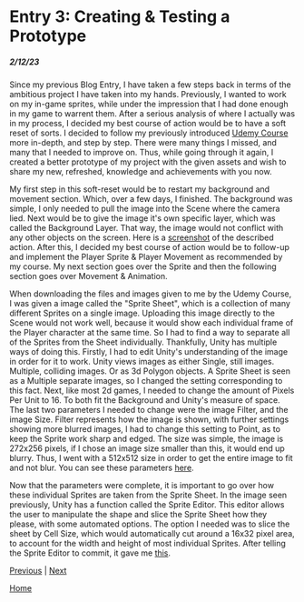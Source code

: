 # Entry 3: Creating & Testing a Prototype
##### 2/12/23

Since my previous Blog Entry, I have taken a few steps back in terms of the ambitious project I have taken into my hands. 
Previously, I wanted to work on my in-game sprites, while under the impression that I had done enough in my game to warrent them.
After a serious analysis of where I actually was in my process, I decided my best course of action would be to have a soft reset of sorts.
I decided to follow my previously introduced [Udemy Course](https://www.udemy.com/course/unity2drpg/) more in-depth, and step by step. There were many things I missed, and many that I needed to improve on.
Thus, while going through it again, I created a better prototype of my project with the given assets and wish to share my new, refreshed, knowledge and achievements with you now.

My first step in this soft-reset would be to restart my background and movement section. Which, over a few days, I finished. The background was simple, I only needed to pull the image into the Scene where the camera lied. 
Next would be to give the image it's own specific layer, which was called the Background Layer. That way, the image would not conflict with any other objects on the screen.
Here is a [screenshot](screenshot.png.png) of the described action.
After this, I decided my best course of action would be to follow-up and implement the Player Sprite & Player Movement as recommended by my course. My next section goes over the Sprite and then the following section goes over Movement & Animation.

When downloading the files and images given to me by the Udemy Course, I was given a image called the "Sprite Sheet", which is a collection of many different Sprites on a single image.
Uploading this image directly to the Scene would not work well, because it would show each individual frame of the Player character at the same time. 
So I had to find a way to separate all of the Sprites from the Sheet individually.
Thankfully, Unity has multiple ways of doing this. 
Firstly, I had to edit Unity's understanding of the image in order for it to work.
Unity views images as either Single, still images. Multiple, colliding images. Or as 3d Polygon objects.
A Sprite Sheet is seen as a Multiple separate images, so I changed the setting corresponding to this fact.
Next, like most 2d games, I needed to change the amount of Pixels Per Unit to 16. To both fit the Background and Unity's measure of space.
The last two parameters I needed to change were the image Filter, and the image Size.
Filter represents how the image is shown, with further settings showing more blurred images, I had to change this setting to Point, as to keep the Sprite work sharp and edged.
The size was simple, the image is 272x256 pixels, if I chose an image size smaller than this, it would end up blurry. Thus, I went with a 512x512 size in order to get the entire image to fit and not blur. You can see these parameters [here](parameters.png).

Now that the parameters were complete, it is important to go over how these individual Sprites are taken from the Sprite Sheet.
In the image seen previously, Unity has a function called the Sprite Editor. This editor allows the user to manipulate the shape and slice the Sprite Sheet how they please, with some automated options.
The option I needed was to slice the sheet by Cell Size, which would automatically cut around a 16x32 pixel area, to account for the width and height of most individual Sprites.
After telling the Sprite Editor to commit, it gave me [this](falseSpriteSheet.png).

[Previous](entry02.md) | [Next](entry04.md)

[Home](../README.md)
